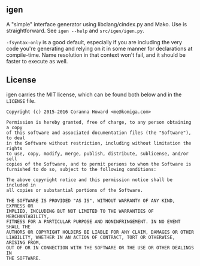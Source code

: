 
## igen

A "simple" interface generator using libclang/cindex.py and Mako. Use is
straightforward. See `igen --help` and `src/igen/igen.py`.

`-fsyntax-only` is a good default, especially if you are including the very
code you're generating and relying on it in some manner for declarations at
compile-time. Name resolution in that context won't fail, and it should be
faster to execute as well.

## License

igen carries the MIT license, which can be found both below and in the
`LICENSE` file.

```
Copyright (c) 2015-2016 Coranna Howard <me@komiga.com>

Permission is hereby granted, free of charge, to any person obtaining a copy
of this software and associated documentation files (the "Software"), to deal
in the Software without restriction, including without limitation the rights
to use, copy, modify, merge, publish, distribute, sublicense, and/or sell
copies of the Software, and to permit persons to whom the Software is
furnished to do so, subject to the following conditions:

The above copyright notice and this permission notice shall be included in
all copies or substantial portions of the Software.

THE SOFTWARE IS PROVIDED "AS IS", WITHOUT WARRANTY OF ANY KIND, EXPRESS OR
IMPLIED, INCLUDING BUT NOT LIMITED TO THE WARRANTIES OF MERCHANTABILITY,
FITNESS FOR A PARTICULAR PURPOSE AND NONINFRINGEMENT. IN NO EVENT SHALL THE
AUTHORS OR COPYRIGHT HOLDERS BE LIABLE FOR ANY CLAIM, DAMAGES OR OTHER
LIABILITY, WHETHER IN AN ACTION OF CONTRACT, TORT OR OTHERWISE, ARISING FROM,
OUT OF OR IN CONNECTION WITH THE SOFTWARE OR THE USE OR OTHER DEALINGS IN
THE SOFTWARE.
```
